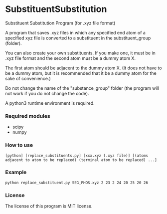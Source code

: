 # SubstituentSubstitution
Substituent Substitution Program (for .xyz file format)

A program that saves .xyz files in which any specified end atom of a specified xyz file is converted to a substituent in the substituent_group (folder).

You can also create your own substituents. If you make one, it must be in .xyz file format and the second atom must be a dummy atom X. 

The first atom should be adjacent to the dummy atom X. (It does not have to be a dummy atom, but it is recommended that it be a dummy atom for the sake of convenience.)

Do not change the name of the "substance_group" folder (the program will not work if you do not change the code).

A python3 runtime environment is required.

### Required modules
 - scipy
 - numpy


### How to use

`[python] [replace_substituents.py] [xxx.xyz (.xyz file)] [(atoms adjacent to atom to be replaced) (terminal atom to be replaced) ...] `

### Example
```
python replace_substituent.py SEG_PHOS.xyz 2 23 2 24 20 25 20 26
```

### License

The license of this program is MIT license.

